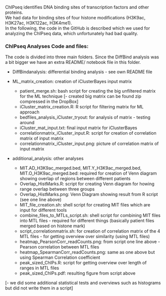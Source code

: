 ChIPseq identifies DNA binding sites of transcription factors and other proteins. \
We had data for binding sites of four histone modifications (H3K9ac, H3K27ac, H3K122ac, H3K4me1). \
In the following, the code in the GitHub is described which we used for analyzing the ChIPseq data, which unfortunately had bad quality.

### ChIPseq Analyses Code and files:
The code is divided into three main folders.
Since the DiffBind analysis was a bit bigger we have an extra README/ notebook file in this folder.

- DiffBindanalysis: differential binding analysis - see own README file


- ML_matrix_creation: creation of iClusterBayes input matrix
  - patient_merge.sh: bash script for creating the big unfiltered matrix for the ML technique
  [- created big matrix can be found zip compressed in the DropBox]
  - iCluster_matrix_creation.R: R script for filtering matrix for ML approach
  - bedfiles_analysis_iCluster_tryout: for analysis of matrix - testing around
  - iCluster_mat_input.txt: final input matrix for iClusterBayes
  - correlationmatrix_iCluster_input.R: script for creation of correlation matrix of input matrix
  - correlationmatrix_iCluster_input.png: picture of correlation matrix of input matrix

- additional_analysis: other analyses
  - MIT.AD_H3K9ac_merged.bed, MIT.Y_H3K9ac_merged.bed, MIT.O_H3K9ac_merged.bed: required for creation of Venn diagram showing overlap of regions between different patients
  - Overlap_HistMarks.R: script for creating Venn diagram for howing range overlap between three groups
  - Overlap_HistMarks.png: Venn Diagram showing result from R script (see one line above)
  - MIT_file_creation.sh: shell script for creating MIT files which are input for different tools
  - combine_files_to_MTLs_script.sh: shell script for combining MIT files into MTL files - required for different things (basically patient files merged based on histone mark)
  - script_correlationmatrix.sh: for creation of correlation matrix of the 4 MTL files - for getting overview over similarity (using MTL files)
  - heatmap_PearsonCorr_readCounts.png: from script one line above - Pearson correlation between MTL files
  - heatmap_SpearmanCorr_readCounts.png: same as one above but using Spearman Correlation coefficient
  - peak_sized_ChIPs.R: script for getting overview over length of ranges in MTL files
  - peak_sized_ChIPs.pdf: resulting figure from script above
  
[- we did some additional statistical tests and overviews such as histograms but did not write them in a script]
